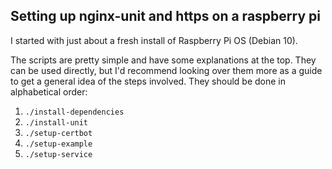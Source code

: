 ## Setting up nginx-unit and https on a raspberry pi

I started with just about a fresh install of Raspberry Pi OS (Debian 10).

The scripts are pretty simple and have some explanations at the top. They
can be used directly, but I'd recommend looking over them more as a guide to get
a general idea of the steps involved. They should be done in alphabetical order:

1. `./install-dependencies`
2. `./install-unit`
3. `./setup-certbot`
4. `./setup-example`
5. `./setup-service`

